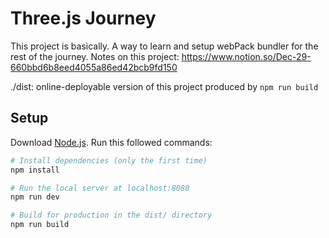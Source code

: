 # Three.js Journey
This project is basically. A way to learn and setup webPack bundler for the rest of the journey.
Notes on this project: https://www.notion.so/Dec-29-660bbd6b8eed4055a86ed42bcb9fd150

./dist: online-deployable version of this project produced by `npm run build`
## Setup
Download [Node.js](https://nodejs.org/en/download/).
Run this followed commands:

``` bash
# Install dependencies (only the first time)
npm install

# Run the local server at localhost:8080
npm run dev

# Build for production in the dist/ directory
npm run build
```
